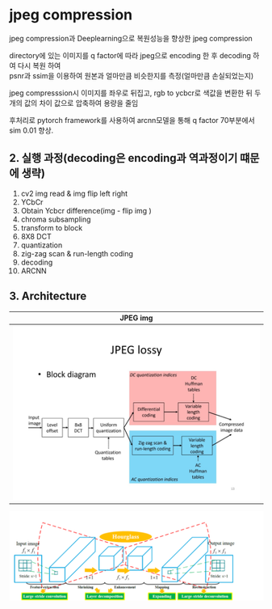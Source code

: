 # jpeg compression

jpeg compression과 Deeplearning으로 복원성능을 향상한 jpeg compression
<br/>

directory에 있는 이미지를 q factor에 따라 jpeg으로 encoding 한 후 decoding 하여 다시 복원 하여<br/>
psnr과 ssim을 이용하여 원본과 얼마만큼 비슷한지를 측정(얼마만큼 손실되었는지)

jpeg compresssion시 이미지를 좌우로 뒤집고, rgb to ycbcr로 색값을 변환한 뒤 두개의 값의 차이 값으로 압축하여 용량을 줄임<br/>

후처리로 pytorch framework를 사용하여 arcnn모델을 통해
q factor 70부분에서 sim 0.01 향상.<br/>

## 2. 실행 과정(decoding은 encoding과 역과정이기 떄문에 생략)

1. cv2 img read & img flip left right
2. YCbCr
3. Obtain Ycbcr difference(img - flip img )
4. chroma subsampling
5. transform to block
6. 8X8 DCT
7. quantization
8. zig-zag scan & run-length coding
9. decoding
10. ARCNN

## 3. Architecture

| JPEG img                                                |
| ------------------------------------------------------- |
| ![jpeg_lossy_encoding.png](img/jpeg_lossy_encoding.jpg) |

![ARCNN.png](img/ARCNN.PNG)
